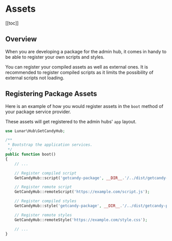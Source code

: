 # Assets

[[toc]]

## Overview

When you are developing a package for the admin hub, it comes in handy to be able to register your own scripts and styles.

You can register your compiled assets as well as external ones. 
It is recommended to register compiled scripts as it limits the possibility of external scripts not loading.

## Registering Package Assets

Here is an example of how you would register assets in the `boot` method of your package service provider.

These assets will get registered to the admin hubs' `app` layout.

```php
use Lunar\Hub\GetCandyHub;

/**
 * Bootstrap the application services.
 */
public function boot()
{
    // ...

    // Register compiled script
    GetCandyHub::script('getcandy-package', __DIR__.'/../dist/getcandy-package.js');

    // Register remote script
    GetCandyHub::remoteScript('https://example.com/script.js');

    // Register compiled styles
    GetCandyHub::style('getcandy-package', __DIR__.'/../dist/getcandy-package.css');

    // Register remote styles
    GetCandyHub::remoteStyle('https://example.com/style.css');

    // ...
}

```
